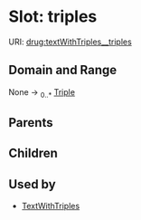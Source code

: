 
# Slot: triples




URI: [drug:textWithTriples__triples](http://w3id.org/ontogpt/drug/textWithTriples__triples)


## Domain and Range

None &#8594;  <sub>0..\*</sub> [Triple](Triple.md)

## Parents


## Children


## Used by

 * [TextWithTriples](TextWithTriples.md)
